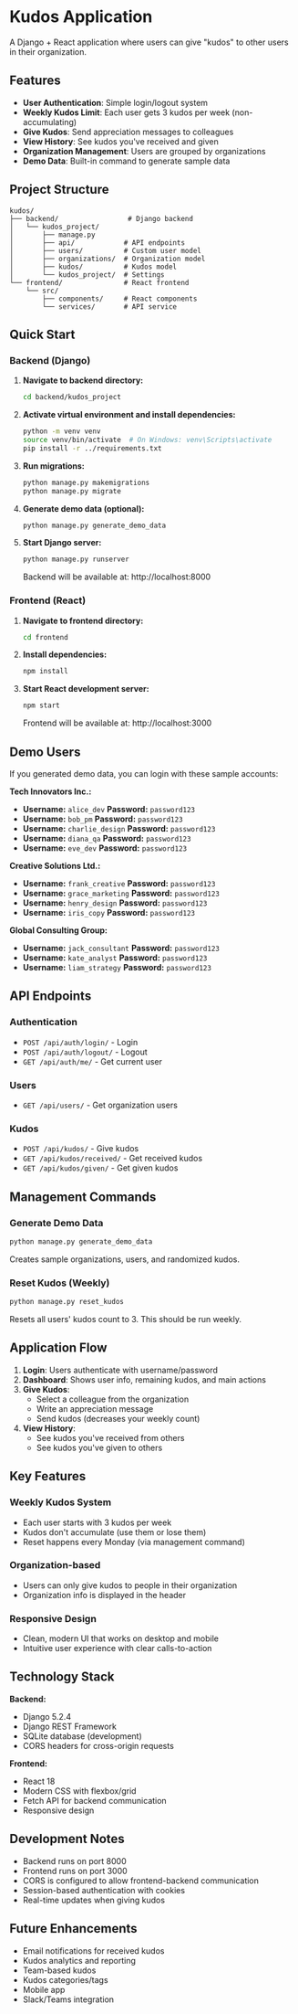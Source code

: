 # Kudos Application

A Django + React application where users can give "kudos" to other users in their organization.

## Features

- **User Authentication**: Simple login/logout system
- **Weekly Kudos Limit**: Each user gets 3 kudos per week (non-accumulating)
- **Give Kudos**: Send appreciation messages to colleagues
- **View History**: See kudos you've received and given
- **Organization Management**: Users are grouped by organizations
- **Demo Data**: Built-in command to generate sample data

## Project Structure

```
kudos/
├── backend/                 # Django backend
│   └── kudos_project/
│       ├── manage.py
│       ├── api/            # API endpoints
│       ├── users/          # Custom user model
│       ├── organizations/  # Organization model
│       ├── kudos/          # Kudos model
│       └── kudos_project/  # Settings
└── frontend/               # React frontend
    └── src/
        ├── components/     # React components
        └── services/       # API service
```

## Quick Start

### Backend (Django)

1. **Navigate to backend directory:**
   ```bash
   cd backend/kudos_project
   ```

2. **Activate virtual environment and install dependencies:**
   ```bash
   python -m venv venv
   source venv/bin/activate  # On Windows: venv\Scripts\activate
   pip install -r ../requirements.txt
   ```

3. **Run migrations:**
   ```bash
   python manage.py makemigrations
   python manage.py migrate
   ```

4. **Generate demo data (optional):**
   ```bash
   python manage.py generate_demo_data
   ```

5. **Start Django server:**
   ```bash
   python manage.py runserver
   ```
   Backend will be available at: http://localhost:8000

### Frontend (React)

1. **Navigate to frontend directory:**
   ```bash
   cd frontend
   ```

2. **Install dependencies:**
   ```bash
   npm install
   ```

3. **Start React development server:**
   ```bash
   npm start
   ```
   Frontend will be available at: http://localhost:3000

## Demo Users

If you generated demo data, you can login with these sample accounts:

**Tech Innovators Inc.:**
- **Username:** `alice_dev` **Password:** `password123`
- **Username:** `bob_pm` **Password:** `password123`
- **Username:** `charlie_design` **Password:** `password123`
- **Username:** `diana_qa` **Password:** `password123`
- **Username:** `eve_dev` **Password:** `password123`

**Creative Solutions Ltd.:**
- **Username:** `frank_creative` **Password:** `password123`
- **Username:** `grace_marketing` **Password:** `password123`
- **Username:** `henry_design` **Password:** `password123`
- **Username:** `iris_copy` **Password:** `password123`

**Global Consulting Group:**
- **Username:** `jack_consultant` **Password:** `password123`
- **Username:** `kate_analyst` **Password:** `password123`
- **Username:** `liam_strategy` **Password:** `password123`

## API Endpoints

### Authentication
- `POST /api/auth/login/` - Login
- `POST /api/auth/logout/` - Logout
- `GET /api/auth/me/` - Get current user

### Users
- `GET /api/users/` - Get organization users

### Kudos
- `POST /api/kudos/` - Give kudos
- `GET /api/kudos/received/` - Get received kudos
- `GET /api/kudos/given/` - Get given kudos

## Management Commands

### Generate Demo Data
```bash
python manage.py generate_demo_data
```
Creates sample organizations, users, and randomized kudos.

### Reset Kudos (Weekly)
```bash
python manage.py reset_kudos
```
Resets all users' kudos count to 3. This should be run weekly.

## Application Flow

1. **Login**: Users authenticate with username/password
2. **Dashboard**: Shows user info, remaining kudos, and main actions
3. **Give Kudos**: 
   - Select a colleague from the organization
   - Write an appreciation message
   - Send kudos (decreases your weekly count)
4. **View History**: 
   - See kudos you've received from others
   - See kudos you've given to others

## Key Features

### Weekly Kudos System
- Each user starts with 3 kudos per week
- Kudos don't accumulate (use them or lose them)
- Reset happens every Monday (via management command)

### Organization-based
- Users can only give kudos to people in their organization
- Organization info is displayed in the header

### Responsive Design
- Clean, modern UI that works on desktop and mobile
- Intuitive user experience with clear calls-to-action

## Technology Stack

**Backend:**
- Django 5.2.4
- Django REST Framework
- SQLite database (development)
- CORS headers for cross-origin requests

**Frontend:**
- React 18
- Modern CSS with flexbox/grid
- Fetch API for backend communication
- Responsive design

## Development Notes

- Backend runs on port 8000
- Frontend runs on port 3000
- CORS is configured to allow frontend-backend communication
- Session-based authentication with cookies
- Real-time updates when giving kudos

## Future Enhancements

- Email notifications for received kudos
- Kudos analytics and reporting
- Team-based kudos
- Kudos categories/tags
- Mobile app
- Slack/Teams integration
